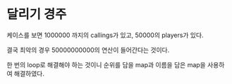 # 달리기 경주
케이스를 보면 1000000 까지의 callings가 있고, 50000의 players가 있다.

결국 최악의 경우 50000000000의 연산이 들어간다는 것이다.

한 번의 loop로 해결해야 하는 것이니 순위를 담을 map과 이름을 담은 map을 사용하여 해결하였다.